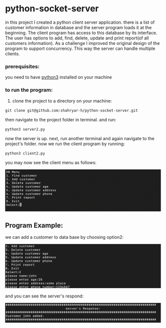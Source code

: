 # python-socket-server

in this project I created a python client server application. there is a list of customer information in database and the server program loads it at the beginning. The client program has access to this database by its interface. The user has options to add, find, delete, update and print report(of all customers information). As a challenge I improved the original design of the program to support concurrency. This way the server can handle multiple clients. 


### prerequisites:
you need to have [python3](https://wiki.python.org/moin/BeginnersGuide/Download) installed on your machine

### to run the program:

1. clone the project to a directory on your machine:

```
git clone git@github.com:shahryar-h/python-socket-server.git

```
then navigate to the project folder in terminal. and run:

```
python3 server2.py
```
now the server is up. next, run another terminal and again navigate to the project's folder.
now we run the client program by running:

```
python3 client2.py
```
you may now see the client menu as follows:

![Client Menu](/images/client_menu.png)

## Program Example:
we can add a customer to data base by choosing option2:


![add customer](/images/add_customer.png)


and you can see the server's respond:

![added customer](/images/added_customer.png)

